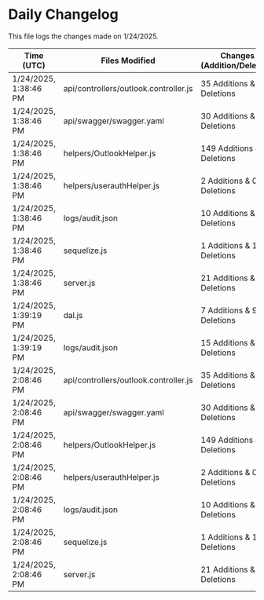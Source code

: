 # Daily Changelog

This file logs the changes made on 1/24/2025.

| Time (UTC)             | Files Modified                    | Changes (Addition/Deletion) |
|------------------------|-----------------------------------|-----------------------------|
| 1/24/2025, 1:38:46 PM | api/controllers/outlook.controller.js | 35 Additions & 11 Deletions |
| 1/24/2025, 1:38:46 PM | api/swagger/swagger.yaml | 30 Additions & 0 Deletions |
| 1/24/2025, 1:38:46 PM | helpers/OutlookHelper.js | 149 Additions & 2 Deletions |
| 1/24/2025, 1:38:46 PM | helpers/userauthHelper.js | 2 Additions & 0 Deletions |
| 1/24/2025, 1:38:46 PM | logs/audit.json | 10 Additions & 10 Deletions |
| 1/24/2025, 1:38:46 PM | sequelize.js | 1 Additions & 1 Deletions |
| 1/24/2025, 1:38:46 PM | server.js | 21 Additions & 25 Deletions |
| 1/24/2025, 1:39:19 PM | dal.js | 7 Additions & 9 Deletions|
| 1/24/2025, 1:39:19 PM | logs/audit.json | 15 Additions & 15 Deletions|
| 1/24/2025, 2:08:46 PM | api/controllers/outlook.controller.js | 35 Additions & 11 Deletions|
| 1/24/2025, 2:08:46 PM | api/swagger/swagger.yaml | 30 Additions & 0 Deletions|
| 1/24/2025, 2:08:46 PM | helpers/OutlookHelper.js | 149 Additions & 2 Deletions|
| 1/24/2025, 2:08:46 PM | helpers/userauthHelper.js | 2 Additions & 0 Deletions|
| 1/24/2025, 2:08:46 PM | logs/audit.json | 10 Additions & 10 Deletions|
| 1/24/2025, 2:08:46 PM | sequelize.js | 1 Additions & 1 Deletions|
| 1/24/2025, 2:08:46 PM | server.js | 21 Additions & 25 Deletions|
